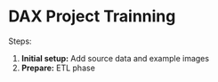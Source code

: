 <h1>DAX Project Trainning</h1>

Steps:

1. <b>Initial setup:</b> Add source data and example images
2. <b>Prepare:</b> ETL phase